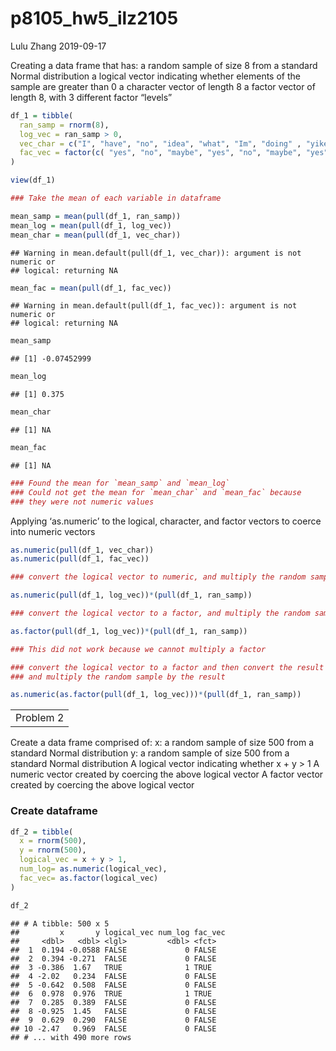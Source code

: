 p8105\_hw5\_ilz2105
================
Lulu Zhang
2019-09-17

Creating a data frame that has: a random sample of size 8 from a
standard Normal distribution a logical vector indicating whether
elements of the sample are greater than 0 a character vector of length 8
a factor vector of length 8, with 3 different factor “levels”

``` r
df_1 = tibble(
  ran_samp = rnorm(8),
  log_vec = ran_samp > 0,
  vec_char = c("I", "have", "no", "idea", "what", "Im", "doing" , "yikes"),
  fac_vec = factor(c( "yes", "no", "maybe", "yes", "no", "maybe", "yes", "no"))
)

view(df_1)

### Take the mean of each variable in dataframe

mean_samp = mean(pull(df_1, ran_samp))
mean_log = mean(pull(df_1, log_vec))
mean_char = mean(pull(df_1, vec_char))
```

    ## Warning in mean.default(pull(df_1, vec_char)): argument is not numeric or
    ## logical: returning NA

``` r
mean_fac = mean(pull(df_1, fac_vec))
```

    ## Warning in mean.default(pull(df_1, fac_vec)): argument is not numeric or
    ## logical: returning NA

``` r
mean_samp
```

    ## [1] -0.07452999

``` r
mean_log
```

    ## [1] 0.375

``` r
mean_char
```

    ## [1] NA

``` r
mean_fac
```

    ## [1] NA

``` r
### Found the mean for `mean_samp` and `mean_log`
### Could not get the mean for `mean_char` and `mean_fac` because
### they were not numeric values 
```

Applying ‘as.numeric’ to the logical, character, and factor vectors to
coerce into numeric vectors

``` r
as.numeric(pull(df_1, vec_char))
as.numeric(pull(df_1, fac_vec))

### convert the logical vector to numeric, and multiply the random sample by the result

as.numeric(pull(df_1, log_vec))*(pull(df_1, ran_samp))

### convert the logical vector to a factor, and multiply the random sample by the result

as.factor(pull(df_1, log_vec))*(pull(df_1, ran_samp))

### This did not work because we cannot multiply a factor

### convert the logical vector to a factor and then convert the result to numeric, 
### and multiply the random sample by the result

as.numeric(as.factor(pull(df_1, log_vec)))*(pull(df_1, ran_samp))
```

|           |
| --------- |
| Problem 2 |

Create a data frame comprised of: x: a random sample of size 500 from a
standard Normal distribution y: a random sample of size 500 from a
standard Normal distribution A logical vector indicating whether x + y
\> 1 A numeric vector created by coercing the above logical vector A
factor vector created by coercing the above logical vector

### Create dataframe

``` r
df_2 = tibble(
  x = rnorm(500),
  y = rnorm(500),
  logical_vec = x + y > 1,
  num_log= as.numeric(logical_vec),
  fac_vec= as.factor(logical_vec)
)

df_2
```

    ## # A tibble: 500 x 5
    ##         x       y logical_vec num_log fac_vec
    ##     <dbl>   <dbl> <lgl>         <dbl> <fct>  
    ##  1  0.194 -0.0588 FALSE             0 FALSE  
    ##  2  0.394 -0.271  FALSE             0 FALSE  
    ##  3 -0.386  1.67   TRUE              1 TRUE   
    ##  4 -2.02   0.234  FALSE             0 FALSE  
    ##  5 -0.642  0.508  FALSE             0 FALSE  
    ##  6  0.978  0.976  TRUE              1 TRUE   
    ##  7  0.285  0.389  FALSE             0 FALSE  
    ##  8 -0.925  1.45   FALSE             0 FALSE  
    ##  9  0.629  0.290  FALSE             0 FALSE  
    ## 10 -2.47   0.969  FALSE             0 FALSE  
    ## # ... with 490 more rows

